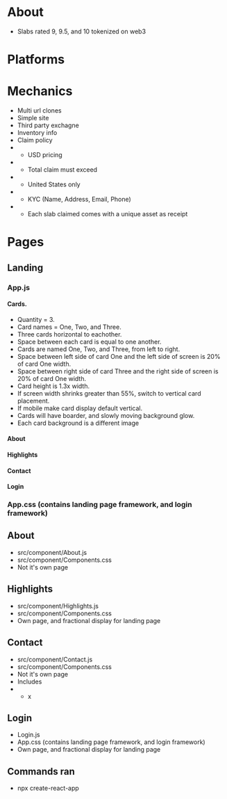 # About

- Slabs rated 9, 9.5, and 10 tokenized on web3

# Platforms

# Mechanics

- Multi url clones
- Simple site
- Third party exchagne
- Inventory info
- Claim policy
- - USD pricing
- - Total claim must exceed
- - United States only
- - KYC (Name, Address, Email, Phone)
- - Each slab claimed comes with a unique asset as receipt

# Pages

## Landing

### App.js

#### Cards.

- Quantity = 3.
- Card names = One, Two, and Three.
- Three cards horizontal to eachother.
- Space between each card is equal to one another.
- Cards are named One, Two, and Three, from left to right.
- Space between left side of card One and the left side of screen is 20% of card One width.
- Space between right side of card Three and the right side of screen is 20% of card One width.
- Card height is 1.3x width.
- If screen width shrinks greater than 55%, switch to vertical card placement.
- If mobile make card display default vertical.
- Cards will have boarder, and slowly moving background glow.
- Each card background is a different image

#### About

#### Highlights

#### Contact

#### Login

### App.css (contains landing page framework, and login framework)

## About

- src/component/About.js
- src/component/Components.css
- Not it's own page

## Highlights

- src/component/Highlights.js
- src/component/Components.css
- Own page, and fractional display for landing page

## Contact

- src/component/Contact.js
- src/component/Components.css
- Not it's own page
- Includes
- - x

## Login

- Login.js
- App.css (contains landing page framework, and login framework)
- Own page, and fractional display for landing page

##

##

##

## Commands ran

- npx create-react-app <name>
